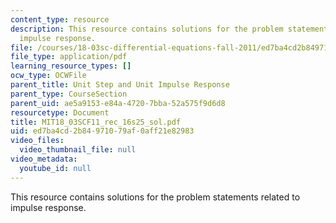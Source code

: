 ```yaml
---
content_type: resource
description: This resource contains solutions for the problem statements related to
  impulse response.
file: /courses/18-03sc-differential-equations-fall-2011/ed7ba4cd2b84971079af0aff21e82983_MIT18_03SCF11_rec_16s25_sol.pdf
file_type: application/pdf
learning_resource_types: []
ocw_type: OCWFile
parent_title: Unit Step and Unit Impulse Response
parent_type: CourseSection
parent_uid: ae5a9153-e84a-4720-7bba-52a575f9d6d8
resourcetype: Document
title: MIT18_03SCF11_rec_16s25_sol.pdf
uid: ed7ba4cd-2b84-9710-79af-0aff21e82983
video_files:
  video_thumbnail_file: null
video_metadata:
  youtube_id: null
---
```

This resource contains solutions for the problem statements related to impulse response.

